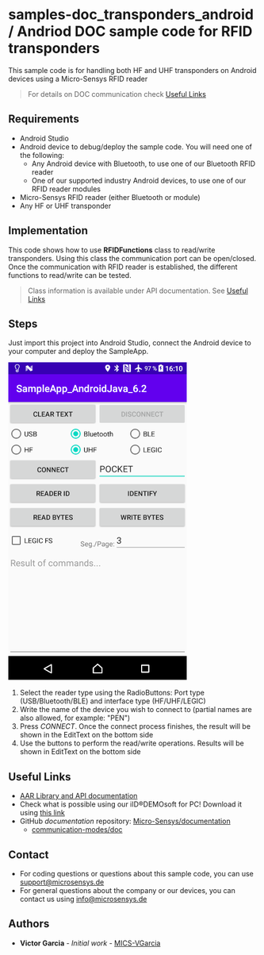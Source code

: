 # samples-doc_transponders_android / Andriod DOC sample code for RFID transponders
This sample code is for handling both HF and UHF transponders on Android devices using a Micro-Sensys RFID reader

> For details on DOC communication check [Useful Links](#Useful-Links) 

## Requirements
* Android Studio
* Android device to debug/deploy the sample code. You will need one of the following:
	* Any Android device with Bluetooth, to use one of our Bluetooth RFID reader
	* One of our supported industry Android devices, to use one of our RFID reader modules
* Micro-Sensys RFID reader (either Bluetooth or module)
* Any HF or UHF transponder

## Implementation
This code shows how to use **RFIDFunctions** class to read/write transponders. 
Using this class the communication port can be open/closed. Once the communication with RFID reader is established, the different functions to read/write can be tested.

> Class information is available under API documentation. See [Useful Links](#Useful-Links)

## Steps
Just import this project into Android Studio, connect the Android device to your computer and deploy the SampleApp.

![Screenshot](screenshot/SampleApp_AndroidJava.png)

 1. Select the reader type using the RadioButtons: Port type (USB/Bluetooth/BLE) and interface type (HF/UHF/LEGIC)
 2. Write the name of the device you wish to connect to (partial names are also allowed, for example: "PEN")
 3. Press *CONNECT*. Once the connect process finishes, the result will be shown in the EditText on the bottom side
 4. Use the buttons to perform the read/write operations. Results will be shown in EditText on the bottom side

## Useful Links

* [AAR Library and API documentation](https://www.microsensys.de/downloads/DevSamples/Libraries/Android/microsensysRFID%20-%20aar%20library/)
* Check what is possible using our iID®DEMOsoft for PC! Download it using [this link](https://www.microsensys.de/downloads/CDContent/Install/iID%c2%ae%20DEMOsoft.zip)
* GitHub *documentation* repository: [Micro-Sensys/documentation](https://github.com/Micro-Sensys/documentation)
	* [communication-modes/doc](https://github.com/Micro-Sensys/documentation/tree/master/communication-modes/doc)

## Contact

* For coding questions or questions about this sample code, you can use [support@microsensys.de](mailto:support@microsensys.de)
* For general questions about the company or our devices, you can contact us using [info@microsensys.de](mailto:info@microsensys.de)

## Authors

* **Victor Garcia** - *Initial work* - [MICS-VGarcia](https://github.com/MICS-VGarcia/)
